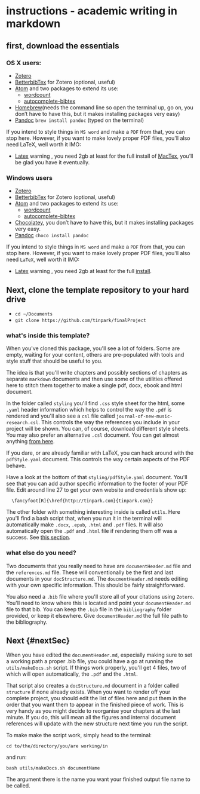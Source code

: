 # instructions - academic writing in markdown

## first, download the essentials
### OS X users:

- [Zotero](https://www.zotero.org/download/)
- [BetterbibTex](https://retorque.re/zotero-better-bibtex/installation/) for Zotero (optional, useful)
- [Atom](https://atom.io/) and two packages to extend its use:
    - [wordcount](https://atom.io/packages/wordcount)
    - [autocomplete-bibtex](https://atom.io/packages/autocomplete-bibtex)
- [Homebrew](https://brew.sh/)(needs the command line so open the terminal up, go on, you don’t have to have this, but it makes installing packages very easy)
- [Pandoc](http://www.pandoc.org) `brew install pandoc` (typed on the terminal)


If you intend to style things in `MS word` and make a `PDF` from that, you can stop here. However, if you want to make lovely proper PDF files, you'll also need LaTeX, well worth it IMO:

- [Latex](https://www.latex-project.org/get/) warning , you need 2gb at least for the full install of [MacTex](https://www.tug.org/mactex/), you’ll be glad you have it eventually.

### Windows users

- [Zotero](https://www.zotero.org/download/)
- [BetterbibTex](https://retorque.re/zotero-better-bibtex/installation/) for Zotero (optional, useful)
- [Atom](https://atom.io/) and two packages to extend its use:
    - [wordcount](https://atom.io/packages/wordcount)
    - [autocomplete-bibtex](https://atom.io/packages/autocomplete-bibtex)
- [Chocolatey](https://chocolatey.org/), you don’t have to have this, but it makes installing packages very easy.
- [Pandoc](http://www.pandoc.org) `choco install pandoc`


If you intend to style things in `MS word` and make a `PDF` from that, you can stop here. However, if you want to make lovely proper PDF files, you'll also need `LaTeX`, well worth it IMO:

- [Latex](https://www.latex-project.org/get/) warning , you need 2gb at least for the full [install](https://www.latex-tutorial.com/installation/#Windows).

## Next, clone the template repository to your hard drive
- `cd ~/Documents`
- `git clone https://github.com/tinpark/finalProject`

### what's inside this template?
When you've cloned this package, you'll see a lot of folders. Some are empty, waiting for your content, others are pre-populated with tools and style stuff that should be useful to you.

The idea is that you'll write chapters and possibly sections of chapters as separate `markdown` documents and then use some of the utilities offered here to stitch them together to make a single pdf, docx, ebook and html document.

In the folder called `styling` you'll find `.css` style sheet for the html, some `.yaml` header information which helps to control the way the `.pdf` is rendered and you'll also see a `csl` file called `journal-of-new-music-research.csl`. This controls the way the references you include in your project will be shown. You can, of course, download different style sheets. You may also prefer an alternative `.csl` document. You can get almost anything [from here](https://www.zotero.org/styles).

If you dare, or are already familiar with LaTeX, you can hack around with the `pdfStyle.yaml` document. This controls the way certain aspects of the PDF behave.

Have a look at the bottom of that `styling/pdfStyle.yaml` document. You'll see that you can add author specific information to the footer of your PDF file. Edit around line 27 to get your own website and credentials show up:

`  \fancyfoot[R]{\href{http://tinpark.com}{tinpark.com}}`

The other folder with something interesting inside is called `utils`. Here you'll find a bash script that, when you run it in the terminal will automatically make `.docx`, `.epub`, `.html` and `.pdf` files. It will also automatically open the `.pdf` and `.html` file if rendering them off was a success. See [this section](#nextSec).


### what else do you need?
Two  documents that you really need to have are `documentHeader.md` file and the `references.md` file.
These will conventionally be the first and last documents in your `docStructure.md`. The `doucmentHeader.md` needs editing with your own specific information. This should be fairly straightforward.

You also need a `.bib` file where you'll store all of your citations using `Zotero`. You'll need to know where this is located and point your `documentHeader.md` file to that bib. You can keep the `.bib` file in the `bibliography` folder provided, or keep it elsewhere. Give `documentHeader.md` the full file path to the bibliography.

## Next {#nextSec}
When you have edited the `documentHeader.md`, especially making sure to set a working path a proper .bib file, you could have a go at running the `utils/makeDocs.sh` script. If things work properly, you'll get 4 files, two of which will open automatically, the `.pdf`
 and the `.html`.

That script also creates a `docStructure.md` document in a folder called `structure` if none already exists. When you want to render off your complete project, you should edit the list of files here and put them in the order that you want them to appear in the finished piece of work. This is very handy as you might decide to reorganise your chapters at the last minute. If you do, this will mean all the figures and internal document references will update with the new structure next time you run the script.

To make make the script work, simply head to the terminal:

`cd to/the/directory/you/are working/in`

and run:

`bash utils/makeDocs.sh documentName`

The argument there is the name you want your finished output file name to be called.
